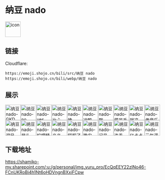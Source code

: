 # 纳豆 nado
<img src="https://emoji.shojo.cn/bili/src/纳豆 nado/icon.png" width="50" height="50" alt="icon">

## 链接
Cloudflare:
```
https://emoji.shojo.cn/bili/src/纳豆 nado
https://emoji.shojo.cn/bili/webp/纳豆 nado
```
## 展示
<img src="https://emoji.shojo.cn/bili/src/纳豆 nado/纳豆 nado-GKD.png" width="50" height="50" alt="纳豆 nado-GKD"><img src="https://emoji.shojo.cn/bili/src/纳豆 nado/纳豆 nado-no.png" width="50" height="50" alt="纳豆 nado-no"><img src="https://emoji.shojo.cn/bili/src/纳豆 nado/纳豆 nado-yes.png" width="50" height="50" alt="纳豆 nado-yes"><img src="https://emoji.shojo.cn/bili/src/纳豆 nado/纳豆 nado-比心.png" width="50" height="50" alt="纳豆 nado-比心"><img src="https://emoji.shojo.cn/bili/src/纳豆 nado/纳豆 nado-馋.png" width="50" height="50" alt="纳豆 nado-馋"><img src="https://emoji.shojo.cn/bili/src/纳豆 nado/纳豆 nado-冲鸭.png" width="50" height="50" alt="纳豆 nado-冲鸭"><img src="https://emoji.shojo.cn/bili/src/纳豆 nado/纳豆 nado-戳.png" width="50" height="50" alt="纳豆 nado-戳"><img src="https://emoji.shojo.cn/bili/src/纳豆 nado/纳豆 nado-薅呆毛.png" width="50" height="50" alt="纳豆 nado-薅呆毛"><img src="https://emoji.shojo.cn/bili/src/纳豆 nado/纳豆 nado-就这.png" width="50" height="50" alt="纳豆 nado-就这"><img src="https://emoji.shojo.cn/bili/src/纳豆 nado/纳豆 nado-老音乐人.png" width="50" height="50" alt="纳豆 nado-老音乐人"><img src="https://emoji.shojo.cn/bili/src/纳豆 nado/纳豆 nado-泪目.png" width="50" height="50" alt="纳豆 nado-泪目"><img src="https://emoji.shojo.cn/bili/src/纳豆 nado/纳豆 nado-冒头.png" width="50" height="50" alt="纳豆 nado-冒头"><img src="https://emoji.shojo.cn/bili/src/纳豆 nado/纳豆 nado-柠檬精.png" width="50" height="50" alt="纳豆 nado-柠檬精"><img src="https://emoji.shojo.cn/bili/src/纳豆 nado/纳豆 nado-亲亲.png" width="50" height="50" alt="纳豆 nado-亲亲"><img src="https://emoji.shojo.cn/bili/src/纳豆 nado/纳豆 nado-舒服了.png" width="50" height="50" alt="纳豆 nado-舒服了"><img src="https://emoji.shojo.cn/bili/src/纳豆 nado/纳豆 nado-晚安.png" width="50" height="50" alt="纳豆 nado-晚安"><img src="https://emoji.shojo.cn/bili/src/纳豆 nado/纳豆 nado-问号.png" width="50" height="50" alt="纳豆 nado-问号"><img src="https://emoji.shojo.cn/bili/src/纳豆 nado/纳豆 nado-洗手.png" width="50" height="50" alt="纳豆 nado-洗手"><img src="https://emoji.shojo.cn/bili/src/纳豆 nado/纳豆 nado-亿点点.png" width="50" height="50" alt="纳豆 nado-亿点点"><img src="https://emoji.shojo.cn/bili/src/纳豆 nado/纳豆 nado-元气满满.png" width="50" height="50" alt="纳豆 nado-元气满满">

## 下载地址

https://shamiko-my.sharepoint.com/:u:/g/personal/img_yuru_pro/EcQqEEY22zlNo46-FCnUKRoBi4h1Nt6oHDVngnBXxiFCpw